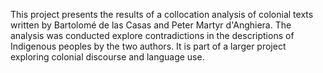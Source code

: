 This project presents the results of a collocation analysis of colonial texts written by Bartolomé de las Casas and Peter Martyr d'Anghiera. The analysis was conducted explore contradictions in the descriptions of Indigenous peoples by the two authors. It is part of a larger project exploring colonial discourse and language use.
